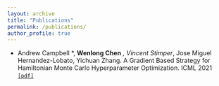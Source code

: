 ```yaml
---
layout: archive
title: "Publications"
permalink: /publications/
author_profile: true
---
```


* Andrew Campbell *, **Wenlong Chen** *, Vincent Stimper*, Jose Miguel Hernandez-Lobato, Yichuan Zhang. A Gradient Based Strategy for Hamiltonian Monte Carlo Hyperparameter Optimization. ICML 2021 [`[pdf]`](http://proceedings.mlr.press/v139/campbell21a/campbell21a.pdf) 
